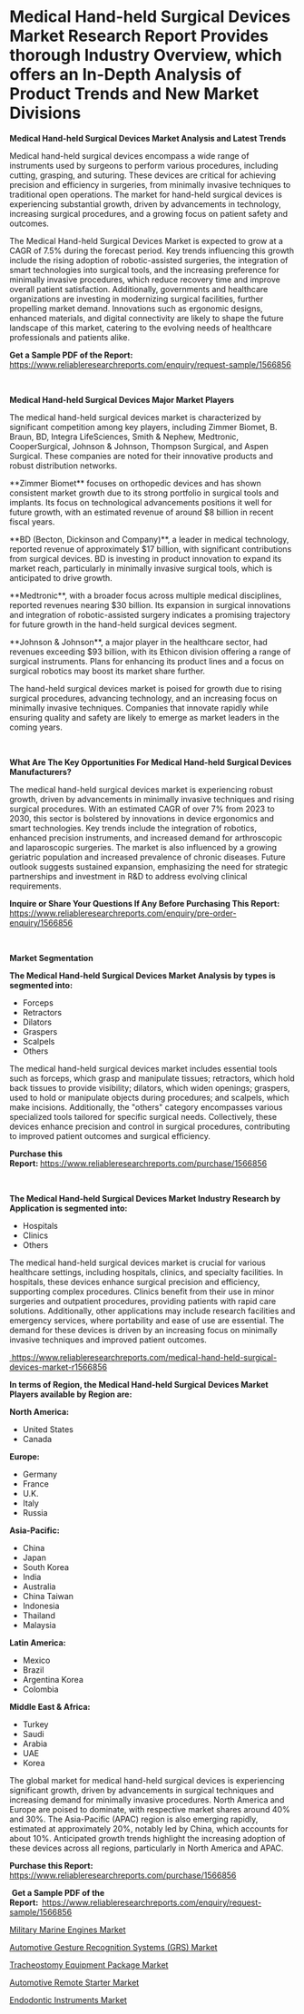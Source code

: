 <p><h1>Medical Hand-held Surgical Devices Market Research Report Provides thorough Industry Overview, which offers an In-Depth Analysis of Product Trends and New Market Divisions</h1></p><p><strong>Medical Hand-held Surgical Devices Market Analysis and Latest Trends</strong></p>
<p><p>Medical hand-held surgical devices encompass a wide range of instruments used by surgeons to perform various procedures, including cutting, grasping, and suturing. These devices are critical for achieving precision and efficiency in surgeries, from minimally invasive techniques to traditional open operations. The market for hand-held surgical devices is experiencing substantial growth, driven by advancements in technology, increasing surgical procedures, and a growing focus on patient safety and outcomes.</p><p>The Medical Hand-held Surgical Devices Market is expected to grow at a CAGR of 7.5% during the forecast period. Key trends influencing this growth include the rising adoption of robotic-assisted surgeries, the integration of smart technologies into surgical tools, and the increasing preference for minimally invasive procedures, which reduce recovery time and improve overall patient satisfaction. Additionally, governments and healthcare organizations are investing in modernizing surgical facilities, further propelling market demand. Innovations such as ergonomic designs, enhanced materials, and digital connectivity are likely to shape the future landscape of this market, catering to the evolving needs of healthcare professionals and patients alike.</p></p>
<p><strong>Get a Sample PDF of the Report:&nbsp;</strong> <a href="https://www.reliableresearchreports.com/enquiry/request-sample/1566856?utm_campaign=16&utm_medium=2&utm_source=Github&utm_content=ia&utm_term=05112024&utm_id=medical-hand-held-surgical-devices">https://www.reliableresearchreports.com/enquiry/request-sample/1566856</a></p>
<p>&nbsp;</p>
<p><strong>Medical Hand-held Surgical Devices Major Market Players</strong></p>
<p><p>The medical hand-held surgical devices market is characterized by significant competition among key players, including Zimmer Biomet, B. Braun, BD, Integra LifeSciences, Smith & Nephew, Medtronic, CooperSurgical, Johnson & Johnson, Thompson Surgical, and Aspen Surgical. These companies are noted for their innovative products and robust distribution networks.</p><p>**Zimmer Biomet** focuses on orthopedic devices and has shown consistent market growth due to its strong portfolio in surgical tools and implants. Its focus on technological advancements positions it well for future growth, with an estimated revenue of around $8 billion in recent fiscal years.</p><p>**BD (Becton, Dickinson and Company)**, a leader in medical technology, reported revenue of approximately $17 billion, with significant contributions from surgical devices. BD is investing in product innovation to expand its market reach, particularly in minimally invasive surgical tools, which is anticipated to drive growth.</p><p>**Medtronic**, with a broader focus across multiple medical disciplines, reported revenues nearing $30 billion. Its expansion in surgical innovations and integration of robotic-assisted surgery indicates a promising trajectory for future growth in the hand-held surgical devices segment.</p><p>**Johnson & Johnson**, a major player in the healthcare sector, had revenues exceeding $93 billion, with its Ethicon division offering a range of surgical instruments. Plans for enhancing its product lines and a focus on surgical robotics may boost its market share further.</p><p>The hand-held surgical devices market is poised for growth due to rising surgical procedures, advancing technology, and an increasing focus on minimally invasive techniques. Companies that innovate rapidly while ensuring quality and safety are likely to emerge as market leaders in the coming years.</p></p>
<p>&nbsp;</p>
<p><strong>What Are The Key Opportunities For Medical Hand-held Surgical Devices Manufacturers?</strong></p>
<p><p>The medical hand-held surgical devices market is experiencing robust growth, driven by advancements in minimally invasive techniques and rising surgical procedures. With an estimated CAGR of over 7% from 2023 to 2030, this sector is bolstered by innovations in device ergonomics and smart technologies. Key trends include the integration of robotics, enhanced precision instruments, and increased demand for arthroscopic and laparoscopic surgeries. The market is also influenced by a growing geriatric population and increased prevalence of chronic diseases. Future outlook suggests sustained expansion, emphasizing the need for strategic partnerships and investment in R&D to address evolving clinical requirements.</p></p>
<p><strong>Inquire or Share Your Questions If Any Before Purchasing This Report:</strong> <a href="https://www.reliableresearchreports.com/enquiry/pre-order-enquiry/1566856?utm_campaign=16&utm_medium=2&utm_source=Github&utm_content=ia&utm_term=05112024&utm_id=medical-hand-held-surgical-devices">https://www.reliableresearchreports.com/enquiry/pre-order-enquiry/1566856</a></p>
<p>&nbsp;</p>
<p><strong>Market Segmentation</strong></p>
<p><strong>The Medical Hand-held Surgical Devices Market Analysis by types is segmented into:</strong></p>
<p><ul><li>Forceps</li><li>Retractors</li><li>Dilators</li><li>Graspers</li><li>Scalpels</li><li>Others</li></ul></p>
<p><p>The medical hand-held surgical devices market includes essential tools such as forceps, which grasp and manipulate tissues; retractors, which hold back tissues to provide visibility; dilators, which widen openings; graspers, used to hold or manipulate objects during procedures; and scalpels, which make incisions. Additionally, the "others" category encompasses various specialized tools tailored for specific surgical needs. Collectively, these devices enhance precision and control in surgical procedures, contributing to improved patient outcomes and surgical efficiency.</p></p>
<p><strong>Purchase this Report:&nbsp;</strong><a href="https://www.reliableresearchreports.com/purchase/1566856?utm_campaign=16&utm_medium=2&utm_source=Github&utm_content=ia&utm_term=05112024&utm_id=medical-hand-held-surgical-devices">https://www.reliableresearchreports.com/purchase/1566856</a></p>
<p>&nbsp;</p>
<p><strong>The Medical Hand-held Surgical Devices Market Industry Research by Application is segmented into:</strong></p>
<p><ul><li>Hospitals</li><li>Clinics</li><li>Others</li></ul></p>
<p><p>The medical hand-held surgical devices market is crucial for various healthcare settings, including hospitals, clinics, and specialty facilities. In hospitals, these devices enhance surgical precision and efficiency, supporting complex procedures. Clinics benefit from their use in minor surgeries and outpatient procedures, providing patients with rapid care solutions. Additionally, other applications may include research facilities and emergency services, where portability and ease of use are essential. The demand for these devices is driven by an increasing focus on minimally invasive techniques and improved patient outcomes.</p></p>
<p><a href="https://www.reliableresearchreports.com/medical-hand-held-surgical-devices-market-r1566856?utm_campaign=16&utm_medium=2&utm_source=Github&utm_content=ia&utm_term=05112024&utm_id=medical-hand-held-surgical-devices">&nbsp;https://www.reliableresearchreports.com/medical-hand-held-surgical-devices-market-r1566856</a></p>
<p><strong>In terms of Region, the Medical Hand-held Surgical Devices Market Players available by Region are:</strong></p>
<p>
    <p> <strong> North America: </strong>
        <ul>
            <li>United States</li>
            <li>Canada</li>
        </ul>
        </p> 
    <p> <strong> Europe: </strong>
        <ul>
            <li>Germany</li>
            <li>France</li>
            <li>U.K.</li>
            <li>Italy</li>
            <li>Russia</li>
        </ul>
        </p> 
    <p> <strong> Asia-Pacific: </strong>
        <ul>
            <li>China</li>
            <li>Japan</li>
            <li>South Korea</li>
            <li>India</li>
            <li>Australia</li>
            <li>China Taiwan</li>
            <li>Indonesia</li>
            <li>Thailand</li>
            <li>Malaysia</li>
        </ul>
        </p> 
    <p> <strong> Latin America: </strong>
        <ul>
            <li>Mexico</li>
            <li>Brazil</li>
            <li>Argentina Korea</li>
            <li>Colombia</li>
        </ul>
        </p> 
    <p> <strong> Middle East & Africa: </strong>
        <ul>
            <li>Turkey</li>
            <li>Saudi</li>
            <li>Arabia</li>
            <li>UAE</li>
            <li>Korea</li>
        </ul>
    </p>
    </p>
<p><p>The global market for medical hand-held surgical devices is experiencing significant growth, driven by advancements in surgical techniques and increasing demand for minimally invasive procedures. North America and Europe are poised to dominate, with respective market shares around 40% and 30%. The Asia-Pacific (APAC) region is also emerging rapidly, estimated at approximately 20%, notably led by China, which accounts for about 10%. Anticipated growth trends highlight the increasing adoption of these devices across all regions, particularly in North America and APAC.</p></p>
<p><strong>Purchase this Report: </strong><a href="https://www.reliableresearchreports.com/purchase/1566856?utm_campaign=16&utm_medium=2&utm_source=Github&utm_content=ia&utm_term=05112024&utm_id=medical-hand-held-surgical-devices">https://www.reliableresearchreports.com/purchase/1566856</a></p>
<p>&nbsp;<strong>Get a Sample PDF of the Report:&nbsp;&nbsp;</strong><a href="https://www.reliableresearchreports.com/enquiry/request-sample/1566856?utm_campaign=16&utm_medium=2&utm_source=Github&utm_content=ia&utm_term=05112024&utm_id=medical-hand-held-surgical-devices">https://www.reliableresearchreports.com/enquiry/request-sample/1566856</a></p>
<p><strong></strong></p>
<p><p><a href="https://www.linkedin.com/pulse/global-military-marine-engines-market-forecast-2024-2031-trends-ocawe?utm_campaign=16&utm_medium=2&utm_source=Github&utm_content=ia&utm_term=05112024&utm_id=medical-hand-held-surgical-devices">Military Marine Engines Market</a></p><p><a href="https://github.com/roydonhol47/Market-Research-Report-List-1/blob/main/automotive-gesture-recognition-systems-grs-market.md?utm_campaign=16&utm_medium=2&utm_source=Github&utm_content=ia&utm_term=05112024&utm_id=medical-hand-held-surgical-devices">Automotive Gesture Recognition Systems (GRS) Market</a></p><p><a href="https://www.linkedin.com/pulse/tracheostomy-equipment-package-market-trends-detailed-0f6df?utm_campaign=16&utm_medium=2&utm_source=Github&utm_content=ia&utm_term=05112024&utm_id=medical-hand-held-surgical-devices">Tracheostomy Equipment Package Market</a></p><p><a href="https://github.com/pinesamshigoz/Market-Research-Report-List-1/blob/main/automotive-remote-starter-market.md?utm_campaign=16&utm_medium=2&utm_source=Github&utm_content=ia&utm_term=05112024&utm_id=medical-hand-held-surgical-devices">Automotive Remote Starter Market</a></p><p><a href="https://issuu.com/reportprime-2/docs/endodontic-instruments-market-size-_173b3d5582a9c0?utm_campaign=16&utm_medium=2&utm_source=Github&utm_content=ia&utm_term=05112024&utm_id=medical-hand-held-surgical-devices">Endodontic Instruments Market</a></p></p>